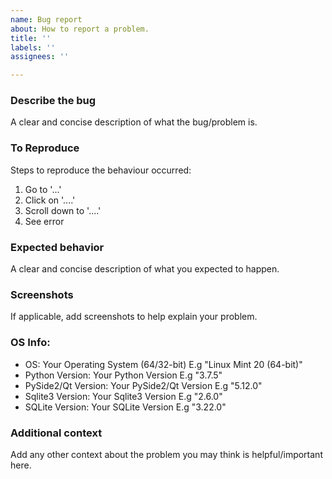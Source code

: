 ```yaml
---
name: Bug report
about: How to report a problem.
title: ''
labels: ''
assignees: ''

---
```


### Describe the bug
A clear and concise description of what the bug/problem is.

### To Reproduce
Steps to reproduce the behaviour occurred:
1. Go to '...'
2. Click on '....'
3. Scroll down to '....'
4. See error

### Expected behavior
A clear and concise description of what you expected to happen.

### Screenshots
If applicable, add screenshots to help explain your problem.

### OS Info:
- OS: Your Operating System (64/32-bit) E.g "Linux Mint 20 (64-bit)"
- Python Version: Your Python Version E.g "3.7.5"
- PySide2/Qt Version: Your PySide2/Qt Version E.g "5.12.0"
- Sqlite3 Version: Your Sqlite3 Version E.g "2.6.0"
- SQLite Version: Your SQLite Version E.g "3.22.0"

### Additional context
Add any other context about the problem you may think is helpful/important here.
